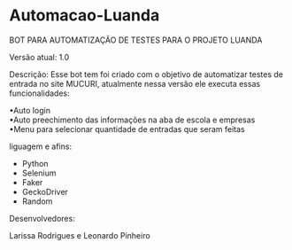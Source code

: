 # Automacao-Luanda
BOT PARA AUTOMATIZAÇÃO DE TESTES PARA O PROJETO LUANDA

Versão atual: 1.0

Descrição: 
Esse bot tem foi criado com o objetivo de automatizar testes de entrada no site MUCURI, atualmente nessa versão ele executa essas funcionalidades:

•Auto login <br>
•Auto preechimento das informações na aba de escola e empresas <br>
•Menu para selecionar quantidade de entradas que seram feitas


liguagem e afins: 

- Python
- Selenium
- Faker 
- GeckoDriver
- Random


Desenvolvedores: 

Larissa Rodrigues e Leonardo Pinheiro
